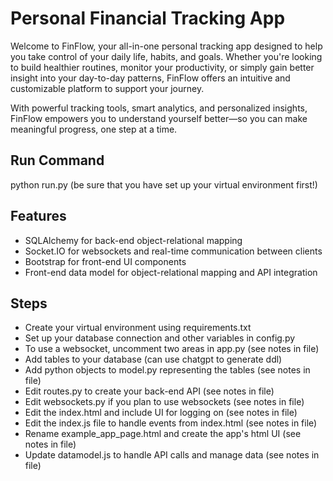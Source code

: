 # Personal Financial Tracking App
Welcome to FinFlow, your all-in-one personal tracking app designed to help you take control of your daily life, habits, and goals. Whether you're looking to build healthier routines, monitor your productivity, or simply gain better insight into your day-to-day patterns, FinFlow offers an intuitive and customizable platform to support your journey.

With powerful tracking tools, smart analytics, and personalized insights, FinFlow empowers you to understand yourself better—so you can make meaningful progress, one step at a time.

## Run Command
python run.py
(be sure that you have set up your virtual environment first!)

## Features
- SQLAlchemy for back-end object-relational mapping
- Socket.IO for websockets and real-time communication between clients
- Bootstrap for front-end UI components
- Front-end data model for object-relational mapping and API integration

## Steps
- Create your virtual environment using requirements.txt
- Set up your database connection and other variables in config.py
- To use a websocket, uncomment two areas in app.py (see notes in file)
- Add tables to your database (can use chatgpt to generate ddl)
- Add python objects to model.py representing the tables (see notes in file)
- Edit routes.py to create your back-end API (see notes in file)
- Edit websockets.py if you plan to use websockets (see notes in file)
- Edit the index.html and include UI for logging on (see notes in file)
- Edit the index.js file to handle events from index.html (see notes in file)
- Rename example_app_page.html and create the app's html UI (see notes in file)
- Update datamodel.js to handle API calls and manage data (see notes in file)


